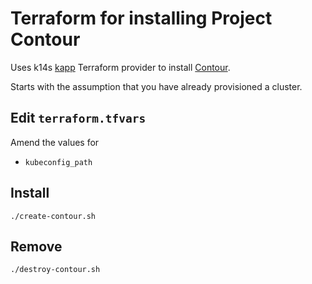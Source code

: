 # Terraform for installing Project Contour

Uses k14s [kapp](https://github.com/k14s/terraform-provider-k14s/blob/master/docs/k14s_kapp.md) Terraform provider to install [Contour](https://projectcontour.io/getting-started/).

Starts with the assumption that you have already provisioned a cluster.

## Edit `terraform.tfvars`

Amend the values for

* `kubeconfig_path`


## Install

```
./create-contour.sh
```

## Remove

```
./destroy-contour.sh
```
